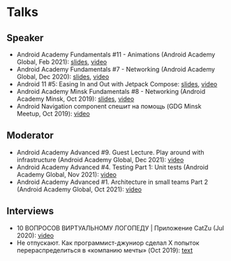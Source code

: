# Talks
## Speaker
- Android Academy Fundamentals #11 - Animations (Android Academy Global, Feb 2021): [slides](http://bit.ly/anim-slides), [video](https://youtu.be/fcTC-jT4jeA)
- Android Academy Fundamentals #7 - Networking (Android Academy Global, Dec 2020): [slides](https://bit.ly/3amytER), [video](https://youtu.be/7QEW_YUyzBY)
- Android 11 #5: Easing In and Out with Jetpack Compose: [slides](https://docs.google.com/presentation/d/11pBpSg39R3g3z83sGT6Py-EfZFNjz1745pwQBT6IeeA/edit?usp=sharing), [video](https://youtu.be/fNzcgeMr1pU)
- Android Academy Minsk Fundamentals #8 - Networking (Android Academy Minsk, Oct 2019): [slides](https://bit.ly/34ttBbZ), [video](https://youtu.be/wPWl_XGsW64)
- Android Navigation component спешит на помощь (GDG Minsk Meetup, Oct 2019): [video](https://youtu.be/5LXA9PB-chA)

## Moderator
- Android Academy Advanced #9. Guest Lecture. Play around with infrastructure (Android Academy Global, Dec 2021): [video](https://youtu.be/JFpYStTepNQ)
- Android Academy Advanced #4. Testing Part 1: Unit tests (Android Academy Global, Nov 2021): [video](https://youtu.be/R-CV8KoBXM4)
- Android Academy Advanced #1. Architecture in small teams Part 2 (Android Academy Global, Oct 2021): [video](https://youtu.be/8Vs2O8xyHyY)

## Interviews
- 10 ВОПРОСОВ ВИРТУАЛЬНОМУ ЛОГОПЕДУ | Приложение CatZu (Jul 2020): [video](https://youtu.be/n_j8kzTxCWw)
- Не отпускают. Как программист-джуниор сделал X попыток перераспределиться в «компанию мечты» (Oct 2019): [text](https://devby.io/news/staywithme)
